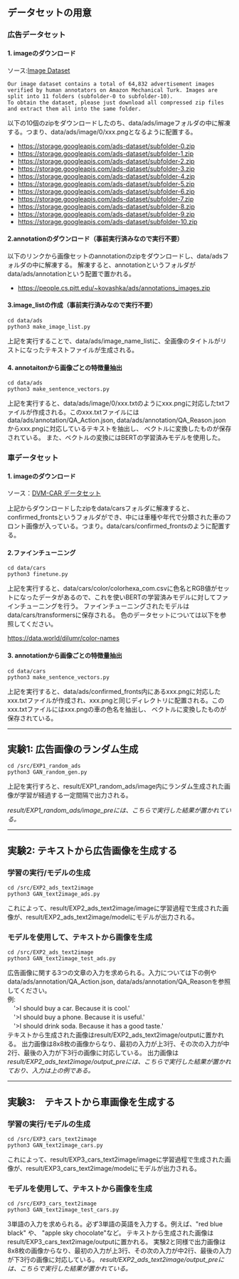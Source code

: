 ## データセットの用意


### 広告データセット


#### 1. imageのダウンロード

ソース:[Image Dataset](https://people.cs.pitt.edu/~kovashka/ads/#video)

```
Our image dataset contains a total of 64,832 advertisement images verified by human annotators on Amazon Mechanical Turk. Images are split into 11 folders (subfolder-0 to subfolder-10).
To obtain the dataset, please just download all compressed zip files and extract them all into the same folder.
```
以下の10個のzipをダウンロードしたのち、data/ads/imageフォルダの中に解凍する。つまり、data/ads/image/0/xxx.pngとなるように配置する。

* https://storage.googleapis.com/ads-dataset/subfolder-0.zip
* https://storage.googleapis.com/ads-dataset/subfolder-1.zip
* https://storage.googleapis.com/ads-dataset/subfolder-2.zip
* https://storage.googleapis.com/ads-dataset/subfolder-3.zip
* https://storage.googleapis.com/ads-dataset/subfolder-4.zip
* https://storage.googleapis.com/ads-dataset/subfolder-5.zip
* https://storage.googleapis.com/ads-dataset/subfolder-6.zip
* https://storage.googleapis.com/ads-dataset/subfolder-7.zip
* https://storage.googleapis.com/ads-dataset/subfolder-8.zip
* https://storage.googleapis.com/ads-dataset/subfolder-9.zip
* https://storage.googleapis.com/ads-dataset/subfolder-10.zip

#### 2.annotationのダウンロード（事前実行済みなので実行不要）

以下のリンクから画像セットのannotationのzipをダウンロードし、data/adsフォルダの中に解凍する。
解凍すると、annotationというフォルダがdata/ads/annotationという配置で置かれる。

* https://people.cs.pitt.edu/~kovashka/ads/annotations_images.zip


#### 3.image_listの作成（事前実行済みなので実行不要）

```
cd data/ads
python3 make_image_list.py
```

上記を実行することで、data/ads/image_name_listに、全画像のタイトルがリストになったテキストファイルが生成される。


#### 4. annotaitonから画像ごとの特徴量抽出

```
cd data/ads
python3 make_sentence_vectors.py
```

上記を実行すると、data/ads/image/0/xxx.txtのようにxxx.pngに対応したtxtファイルが作成される。このxxx.txtファイルにはdata/ads/annotation/QA_Action.json, data/ads/annotation/QA_Reason.jsonからxxx.pngに対応しているテキストを抽出し、 ベクトルに変換したものが保存されている。
また、ベクトルの変換にはBERTの学習済みモデルを使用した。


### 車データセット

#### 1. imageのダウンロード

ソース：[DVM-CAR データセット](https://deepvisualmarketing.github.io/)

上記からダウンロードしたzipをdata/carsフォルダに解凍すると、confirmed_frontsというフォルダができ、中には車種や年代で分類された車のフロント画像が入っている。つまり。data/cars/confirmed_frontsのように配置する。

#### 2.ファインチューニング
```
cd data/cars
python3 finetune.py
```
上記を実行すると、data/cars/color/colorhexa_com.csvに色名とRGB値がセットになったデータがあるので、これを使いBERTの学習済みモデルに対してファインチューニングを行う。
ファインチューニングされたモデルはdata/cars/transformersに保存される。
色のデータセットについては以下を参照してください。

https://data.world/dilumr/color-names

#### 3. annotationから画像ごとの特徴量抽出
```
cd data/cars
python3 make_sentence_vectors.py
```
上記を実行すると、data/ads/confirmed_fronts内にあるxxx.pngに対応したxxx.txtファイルが作成され、xxx.pngと同じディレクトリに配置される。このxxx.txtファイルにはxxx.pngの車の色名を抽出し、 ベクトルに変換したものが保存されている。

----

## 実験1: 広告画像のランダム生成



```=python
cd /src/EXP1_random_ads
python3 GAN_random_gen.py
```
上記を実行すろと、result/EXP1_random_ads/image内にランダム生成された画像が学習が経過する一定間隔で出力される。

*result/EXP1_random_ads/image_preには、こちらで実行した結果が置かれている。*


---

## 実験2: テキストから広告画像を生成する



### 学習の実行/モデルの生成

```=python
cd /src/EXP2_ads_text2image
python3 GAN_text2image_ads.py
```
これによって、result/EXP2_ads_text2image/imageに学習過程で生成された画像が、result/EXP2_ads_text2image/modelにモデルが出力される。


### モデルを使用して、テキストから画像を生成

```=python
cd /src/EXP2_ads_text2image
python3 GAN_text2image_test_ads.py
```
広告画像に関する3つの文章の入力を求められる。入力については下の例やdata/ads/annotation/QA_Action.json, data/ads/annotation/QA_Reasonを参照してください。  
例:  
　'>I should buy a car. Because it is cool.'  
　'>I should buy a phone. Because it is useful.'  
　'>I should drink soda. Because it has a good taste.'  
テキストから生成された画像はresult/EXP2_ads_text2image/outputに置かれる。
出力画像は8x8枚の画像からなり、最初の入力が上3行、その次の入力が中2行、最後の入力が下3行の画像に対応している。
出力画像は
*result/EXP2_ads_text2image/output_preには、こちらで実行した結果が置かれており、入力は上の例である。*  

---

## 実験3:　テキストから車画像を生成する



### 学習の実行/モデルの生成

```=python
cd /src/EXP3_cars_text2image
python3 GAN_text2image_cars.py
```
これによって、result/EXP3_cars_text2image/imageに学習過程で生成された画像が、result/EXP3_cars_text2image/modelにモデルが出力される。



### モデルを使用して、テキストから画像を生成

```=python
cd /src/EXP3_cars_text2image
python3 GAN_text2image_test_cars.py
```

3単語の入力を求められる。必ず3単語の英語を入力する。例えば、"red blue black" や、 "apple sky chocolate"など。
テキストから生成された画像はresult/EXP3_cars_text2image/outputに置かれる。
実験2と同様で出力画像は8x8枚の画像からなり、最初の入力が上3行、その次の入力が中2行、最後の入力が下3行の画像に対応している。 
*result/EXP2_ads_text2image/output_preには、こちらで実行した結果が置かれている。*